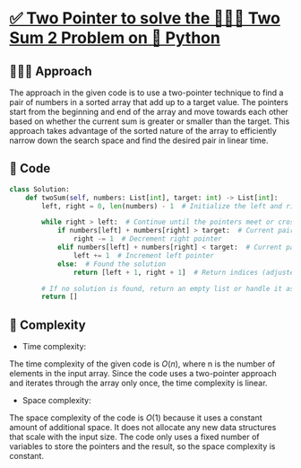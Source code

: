 # [✅ Two Pointer to solve the 🧑🏻‍💻 Two Sum 2 Problem on 🐍 Python](https://leetcode.com/problems/two-sum-ii-input-array-is-sorted/solutions/3610884/two-pointer-to-solve-the-two-sum-2-problem-on-python/)

## 🧑🏻‍💻 Approach
<!-- Describe your approach to solving the problem. -->
The approach in the given code is to use a two-pointer technique to find a pair of numbers in a sorted array that add up to a target value. The pointers start from the beginning and end of the array and move towards each other based on whether the current sum is greater or smaller than the target. This approach takes advantage of the sorted nature of the array to efficiently narrow down the search space and find the desired pair in linear time.

## 🔐 Code

``` python
class Solution:
    def twoSum(self, numbers: List[int], target: int) -> List[int]:
        left, right = 0, len(numbers) - 1  # Initialize the left and right pointers

        while right > left:  # Continue until the pointers meet or cross
            if numbers[left] + numbers[right] > target:  # Current pair is too large
                right -= 1  # Decrement right pointer
            elif numbers[left] + numbers[right] < target:  # Current pair is too small
                left += 1  # Increment left pointer
            else:  # Found the solution
                return [left + 1, right + 1]  # Return indices (adjusted by adding 1)

        # If no solution is found, return an empty list or handle it as needed
        return []
```

## 🧩 Complexity

- Time complexity:
<!-- Add your time complexity here, e.g. $O(n)$ -->
The time complexity of the given code is $O(n)$, where n is the number of elements in the input array. Since the code uses a two-pointer approach and iterates through the array only once, the time complexity is linear.

- Space complexity:
<!-- Add your space complexity here, e.g. $O(n)$ -->
The space complexity of the code is $O(1)$ because it uses a constant amount of additional space. It does not allocate any new data structures that scale with the input size. The code only uses a fixed number of variables to store the pointers and the result, so the space complexity is constant.
